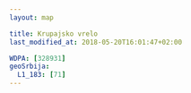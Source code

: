 ```yaml
---
layout: map

title: Krupajsko vrelo
last_modified_at: 2018-05-20T16:01:47+02:00

WDPA: [328931]
geoSrbija:
  L1_183: [71]
---
```

